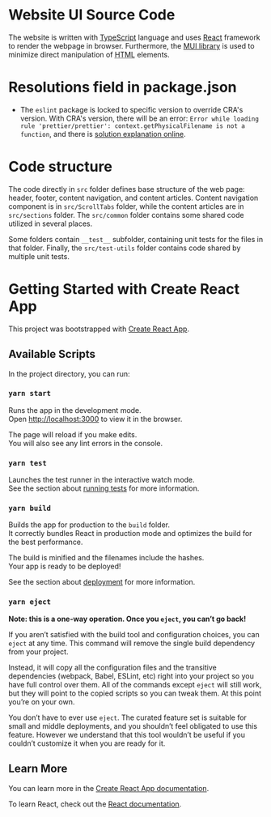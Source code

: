 # Website UI Source Code
The website is written with [TypeScript](https://www.typescriptlang.org/) language and uses [React](https://reactjs.org/) framework to render the webpage in browser.
Furthermore, the [MUI library](https://mui.com) is used to minimize direct manipulation of <abbr title="HyperText Markup Language">HTML</abbr> elements.

# Resolutions field in package.json
- The `eslint` package is locked to specific version to override CRA's version. With CRA's version, there will be an error: `Error while loading rule 'prettier/prettier': context.getPhysicalFilename is not a function`, and there is [solution explanation online](https://charles-stover.medium.com/resolving-prettier-react-context-getphysicalfilename-is-not-a-function-52a250f68291).

# Code structure

The code directly in `src` folder defines base structure of the web page: header, footer, content navigation, and content articles.
Content navigation component is in `src/ScrollTabs` folder, while the content articles are in `src/sections` folder.
The `src/common` folder contains some shared code utilized in several places.

Some folders contain `__test__` subfolder, containing unit tests for the files in that folder.
Finally, the `src/test-utils` folder contains code shared by multiple unit tests.

# Getting Started with Create React App
This project was bootstrapped with [Create React App](https://github.com/facebook/create-react-app).

## Available Scripts

In the project directory, you can run:

### `yarn start`

Runs the app in the development mode.\
Open [http://localhost:3000](http://localhost:3000) to view it in the browser.

The page will reload if you make edits.\
You will also see any lint errors in the console.

### `yarn test`

Launches the test runner in the interactive watch mode.\
See the section about [running tests](https://facebook.github.io/create-react-app/docs/running-tests) for more information.

### `yarn build`

Builds the app for production to the `build` folder.\
It correctly bundles React in production mode and optimizes the build for the best performance.

The build is minified and the filenames include the hashes.\
Your app is ready to be deployed!

See the section about [deployment](https://facebook.github.io/create-react-app/docs/deployment) for more information.

### `yarn eject`

**Note: this is a one-way operation. Once you `eject`, you can’t go back!**

If you aren’t satisfied with the build tool and configuration choices, you can `eject` at any time. This command will remove the single build dependency from your project.

Instead, it will copy all the configuration files and the transitive dependencies (webpack, Babel, ESLint, etc) right into your project so you have full control over them. All of the commands except `eject` will still work, but they will point to the copied scripts so you can tweak them. At this point you’re on your own.

You don’t have to ever use `eject`. The curated feature set is suitable for small and middle deployments, and you shouldn’t feel obligated to use this feature. However we understand that this tool wouldn’t be useful if you couldn’t customize it when you are ready for it.

## Learn More

You can learn more in the [Create React App documentation](https://facebook.github.io/create-react-app/docs/getting-started).

To learn React, check out the [React documentation](https://reactjs.org/).
